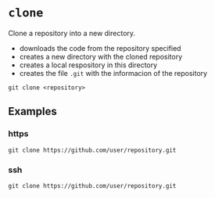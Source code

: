# `clone`

Clone a repository into a new directory.

- downloads the code from the repository specified
- creates a new directory with the cloned repository
- creates a local respository in this directory
- creates the file `.git` with the informacion of the repository

```git
git clone <repository>
```

## Examples

### https

```
git clone https://github.com/user/repository.git
```

### ssh

```
git clone https://github.com/user/repository.git
```
